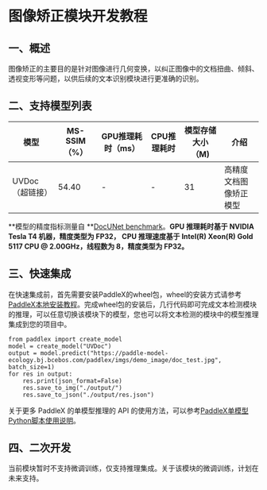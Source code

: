 # 图像矫正模块开发教程

## 一、概述
图像矫正的主要目的是针对图像进行几何变换，以纠正图像中的文档扭曲、倾斜、透视变形等问题，以供后续的文本识别模块进行更准确的识别。

## 二、支持模型列表
|模型|MS-SSIM （%）|GPU推理耗时（ms）|CPU推理耗时|模型存储大小（M)|介绍|
|-|-|-|-|-|-|
|UVDoc（超链接）|54.40|-|-|31|高精度文档图像矫正模型|
**模型的精度指标测量自 **[DocUNet benchmark](https://www3.cs.stonybrook.edu/~cvl/docunet.html)。**GPU 推理耗时基于 NVIDIA Tesla T4 机器，精度类型为 FP32， CPU 推理速度基于 Intel(R) Xeon(R) Gold 5117 CPU @ 2.00GHz，线程数为 8，精度类型为 FP32。**

## 三、快速集成
在快速集成前，首先需要安装PaddleX的wheel包，wheel的安装方式请参考[PaddleX本地安装教程](../../../installation/installation.md)。完成wheel包的安装后，几行代码即可完成文本检测模块的推理，可以任意切换该模块下的模型，您也可以将文本检测的模块中的模型推理集成到您的项目中。

```
from paddlex import create_model
model = create_model("UVDoc")
output = model.predict("https://paddle-model-ecology.bj.bcebos.com/paddlex/imgs/demo_image/doc_test.jpg", batch_size=1)
for res in output:
    res.print(json_format=False)
    res.save_to_img("./output/")
    res.save_to_json("./output/res.json")
```
关于更多 PaddleX 的单模型推理的 API 的使用方法，可以参考[PaddleX单模型Python脚本使用说明](docs_new/module_usage/instructions/model_python_API.md)。

## 四、二次开发
当前模块暂时不支持微调训练，仅支持推理集成。关于该模块的微调训练，计划在未来支持。
